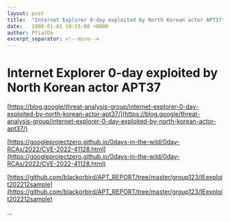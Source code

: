 ```yaml
---
layout: post
title:  "Internet Explorer 0-day exploited by North Korean actor APT37"
date:   1990-01-01 19:55:00 +0000
author: PfiatDe
excerpt_separator: <!--more-->
---
```


# Internet Explorer 0-day exploited by North Korean actor APT37

[https://blog.google/threat-analysis-group/internet-explorer-0-day-exploited-by-north-korean-actor-apt37/](https://blog.google/threat-analysis-group/internet-explorer-0-day-exploited-by-north-korean-actor-apt37/)

[https://googleprojectzero.github.io/0days-in-the-wild/0day-RCAs/2022/CVE-2022-41128.html](https://googleprojectzero.github.io/0days-in-the-wild/0day-RCAs/2022/CVE-2022-41128.html)

[https://github.com/blackorbird/APT_REPORT/tree/master/group123/IEexploit202212sample](https://github.com/blackorbird/APT_REPORT/tree/master/group123/IEexploit202212sample)

...
<!--more-->
